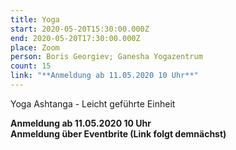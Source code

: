 ```yaml
---
title: Yoga
start: 2020-05-20T15:30:00.000Z
end: 2020-05-20T17:30:00.000Z
place: Zoom
person: Boris Georgiev; Ganesha Yogazentrum
count: 15
link: "**Anmeldung ab 11.05.2020 10 Uhr**"
---
```

Yoga Ashtanga - Leicht geführte Einheit

**Anmeldung ab 11.05.2020 10 Uhr**\
**Anmeldung über Eventbrite (Link folgt demnächst)**